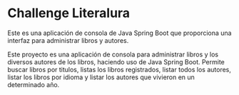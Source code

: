 # Challenge Literalura

Este es una aplicación de consola de Java Spring Boot que proporciona una interfaz para administrar libros y autores.

Este proyecto es una aplicación de consola para administrar libros y los diversos autores de los libros, haciendo uso de Java Spring Boot. Permite buscar libros por titulos, listas los libros registrados, listar todos los autores, listar los libros por idioma y listar los autores que vivieron en un determinado año.
